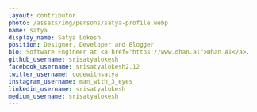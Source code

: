 ```yaml
---
layout: contributor
photo: /assets/img/persons/satya-profile.webp
name: satya
display_name: Satya Lokesh
position: Designer, Developer and Blogger
bio: Software Engineer at <a href="https://www.dhan.ai">Dhan AI</a>.
github_username: srisatyalokesh
facebook_username: srisatyalokesh2.12
twitter_username: codewithsatya
instagram_username: man_with_3_eyes
linkedin_username: srisatyalokesh
medium_username: srisatyalokesh
---
```

